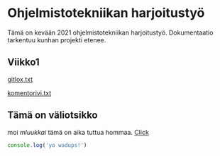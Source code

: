 # Ohjelmistotekniikan harjoitustyö

Tämä on kevään 2021 ohjelmistotekniikan harjoitustyö. Dokumentaatio tarkentuu kunhan projekti etenee.
## Viikko1
[gitlox.txt](/laskarit/viikko1/gitlog.txt)

[komentorivi.txt](/laskarit/viikko1/komentorivi.txt)

## Tämä on väliotsikko

moi _mluukkai_ tämä on aika tuttua hommaa. [Click](https://en.wikipedia.org/wiki/Project_Cybersyn)

```js
console.log('yo wadups!')
```
